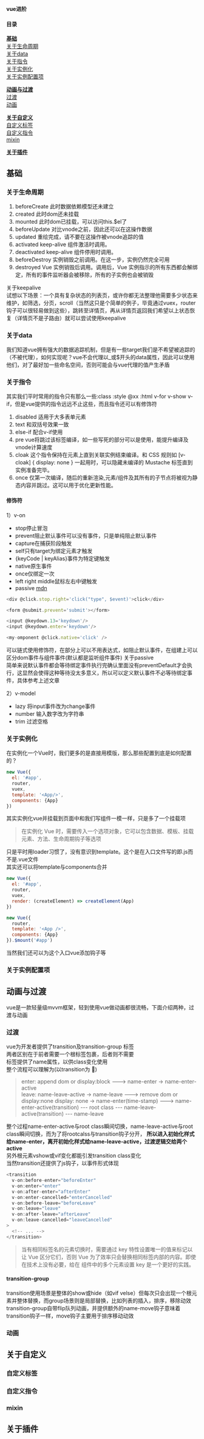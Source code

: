 **vue进阶**
#### 目录
[**基础**](#)  
[关于生命周期](#关于生命周期)  
[关于data](#关于data)  
[关于指令](#关于指令)  
[关于实例化](#关于实例化)  
[关于实例配置项](#关于实例配置项)  

[**动画与过渡**](#)  
[过渡](#过渡)  
[动画](#动画)  

[**关于自定义**](#)  
[自定义标签](#自定义标签)  
[自定义指令](#自定义指令)  
[mixin](#mixin)  

[**关于插件**](#)  

## 基础
### 关于生命周期
1. beforeCreate 此时数据依赖模型还未建立
2. created 此时dom还未挂载
3. mounted 此时dom已挂载，可以访问this.$el了
4. beforeUpdate 对比vnode之前，因此还可以在这操作数据
5. updated 重绘完成，请不要在这操作被vnode追踪的值
6. activated keep-alive 组件激活时调用。
7. deactivated keep-alive 组件停用时调用。
8. beforeDestroy 实例销毁之前调用。在这一步，实例仍然完全可用
9. destroyed Vue 实例销毁后调用。调用后，Vue 实例指示的所有东西都会解绑定，所有的事件监听器会被移除，所有的子实例也会被销毁

关于keepalive  
试想以下场景：一个具有复杂状态的列表页，或许你都无法整理他需要多少状态来维护，如筛选，分页，scroll（当然这只是个简单的例子，毕竟通过vuex，router钩子可以很轻易做到这些），跳转至详情页，再从详情页返回我们希望以上状态恢复（详情页不是子路由）就可以尝试使用keepalive  


### 关于data  
我们知道vue拥有强大的数据追踪机制，但是有一些target我们是不希望被追踪的（不被代理），如何实现呢？vue不会代理以_或$开头的data属性，因此可以使用他们，对了最好加一些命名空间，否则可能会与vue代理的值产生矛盾

### 关于指令
其实我们平时常用的指令只有那么一些:class :style @xx :html v-for v-show v-if，但是vue提供的指令远远不止这些，而且指令还可以有修饰符  
1. disabled 适用于大多表单元素
2. text 和双括号效果一致
3. else-if 配合v-if使用
4. pre vue将跳过该标签编译，如一些写死的部分可以是使用，能提升编译及vnode计算速度
5. cloak 这个指令保持在元素上直到关联实例结束编译。和 CSS 规则如 [v-cloak] { display: none } 一起用时，可以隐藏未编译的 Mustache 标签直到实例准备完毕。
6. once 仅第一次编译，随后的重新渲染,元素/组件及其所有的子节点将被视为静态内容并跳过。这可以用于优化更新性能。

#### 修饰符
1）v-on
* stop停止冒泡
* prevent阻止默认事件可以没有事件，只是单纯阻止默认事件
* capture在捕获阶段触发
* self只有target为绑定元素才触发
* {keyCode | keyAlias}事件为特定键触发
* native原生事件
* once仅绑定一次
* left right middle鼠标左右中键触发
* passive [mdn](https://developer.mozilla.org/zh-CN/docs/Web/API/EventTarget/addEventListener)

```JavaScript
<div @click.stop.right='click("type", $event)'>click</div>

<form @submit.prevent='submit'></form>

<input @keydown.13='keydown'/>
<input @keydown.enter='keydown'/>

<my-omponent @click.native='click' />
```
可以链式使用修饰符，在部分上可以不用表达式，如阻止默认事件，在组建上可以区分dom事件与组件事件(默认都是监听组件事件)
关于passive  
简单来说默认事件都会等待绑定事件执行完确认里面没有preventDefault才会执行，这显然会使得这种等待没太多意义，所以可以定义默认事件不必等待绑定事件，具体参考上述文章

2）v-model
* lazy 将input事件改为change事件
* number 输入数字改为字符串
* trim 过滤空格

### 关于实例化
在实例化一个Vue时，我们更多的是直接用模版，那么那些配置到底是如何配置的？
```JavaScript
new Vue({
  el: '#app',
  router,
  vuex,
  template: '<App/>',
  components: {App}
})
```
其实实例化vue并挂载到页面中和我们写组件一模一样，只是多了一个挂载项  
> 在实例化 Vue 时，需要传入一个选项对象，它可以包含数据、模板、挂载元素、方法、生命周期钩子等选项

只是平时用loader习惯了，没有意识到template。这个是在入口文件写的即.js而不是.vue文件  
其实还可以将template与components合并
```JavaScript
new Vue({
  el: '#app',
  router,
  vuex,
  render: (createElement) => createElement(App)
})

new Vue({
  router,
  template: '<App />',
  components: {App}
}).$mount('#app')
```
当然我们还可以为这个入口vue添加钩子等

### 关于实例配置项

## 动画与过渡
vue是一款轻量级mvvm框架，轻到使用vue做动画都很流畅，下面介绍两种，过渡与动画
### 过渡
vue为开发者提供了transition及transition-group 标签  
两者区别在于前者需要一个根标签包裹，后者则不需要  
标签提供了name属性，以供class变化使用  
整个流程可以理解为(以transition为 :chestnut:)
> enter: append dom or display:block --->  name-enter -> name-enter-active   
> leave: name-leave-active -> name-leave  ---> remove dom or display:none
> display: none -> name-enter(time-stamp) ---> name-enter-active(transition) --- root class --- name-leave-active(transition) --- name-leave

整个过程name-enter-active与root class瞬间切换，name-leave-active与root class瞬间切换，而为了将rootcalss与transition钩子分开，
**所以进入初始化样式给name-enter，离开初始化样式给name-leave-active，过渡逻辑交给两个active**  
另外根元素vshow或vif变化都能引发transition class变化  
当然transition还提供了js钩子，以事件形式体现
```JavaScript
<transition
  v-on:before-enter="beforeEnter"
  v-on:enter="enter"
  v-on:after-enter="afterEnter"
  v-on:enter-cancelled="enterCancelled"
  v-on:before-leave="beforeLeave"
  v-on:leave="leave"
  v-on:after-leave="afterLeave"
  v-on:leave-cancelled="leaveCancelled"
>
  <!-- ... -->
</transition>
```
> 当有相同标签名的元素切换时，需要通过 key 特性设置唯一的值来标记以让 Vue 区分它们，否则 Vue 为了效率只会替换相同标签内部的内容。即使在技术上没有必要，给在 <transition> 组件中的多个元素设置 key 是一个更好的实践。

#### transition-group
transition使用场景是整体的show或hide（如vif velse）但每次只会出现一个根元素并整体替换，而group场景则是局部替换，比如列表的插入，排序，移除动效  
transition-group自带flip队列动画，并提供额外的name-move钩子意味着transition钩子一样，move钩子主要用于排序移动动效

### 动画

## 关于自定义
### 自定义标签
### 自定义指令
### mixin

## 关于插件
